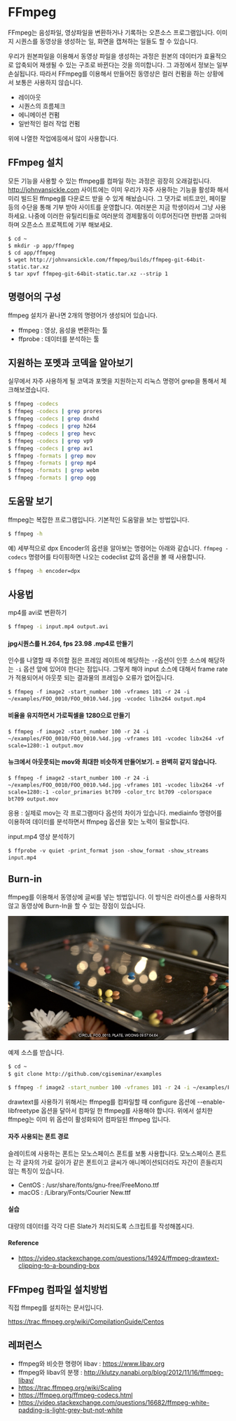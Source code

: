 # FFmpeg
FFmpeg는 음성파일, 영상파일을 변환하거나 기록하는 오픈소스 프로그램입니다.
이미지 시퀀스를 동영상을 생성하는 일, 화면을 캡쳐하는 일들도 할 수 있습니다.

우리가 원본파일을 이용해서 동영상 파일을 생성하는 과정은 원본의 데이터가 효율적으로 압축되어 재생될 수 있는 구조로 바뀐다는 것을 의미합니다. 그 과정에서 정보는 일부 손실됩니다.
따라서 FFmpeg를 이용해서 만들어진 동영상은 컬러 컨펌을 하는 상황에서 보통은 사용하지 않습니다.

- 레이아웃
- 시퀀스의 흐름체크
- 에니메이션 컨펌
- 일반적인 컬러 작업 컨펌

위에 나열한 작업에등에서 많이 사용합니다.

## FFmpeg 설치
모든 기능을 사용할 수 있는 ffmpeg를 컴파일 하는 과정은 굉장히 오래걸립니다.
http://johnvansickle.com 사이트에는 이미 우리가 자주 사용하는 기능을 활성화 해서
미리 빌드된 ffmpeg를 다운로드 받을 수 있게 해놨습니다.
그 댓가로 비트코인, 페이팔등의 수단을 통해 기부 받아 사이트를 운영합니다.
여러분은 지금 학생이라서 그냥 사용하세요. 나중에 이러한 유틸리티들로 여러분의 경제활동이 이루어진다면 한번쯤 고마워하며 오픈소스 프로젝트에 기부 해보세요.

```
$ cd ~
$ mkdir -p app/ffmpeg
$ cd app/ffmpeg
$ wget http://johnvansickle.com/ffmpeg/builds/ffmpeg-git-64bit-static.tar.xz
$ tar xpvf ffmpeg-git-64bit-static.tar.xz --strip 1
```

## 명령어의 구성
ffmpeg 설치가 끝나면 2개의 명령어가 생성되어 있습니다.

- ffmpeg : 영상, 음성을 변환하는 툴
- ffprobe : 데이터를 분석하는 툴

## 지원하는 포멧과 코덱을 알아보기
실무에서 자주 사용하게 될 코덱과 포멧을 지원하는지 리눅스 명령어 grep을 통해서 체크해보겠습니다.

```bash
$ ffmpeg -codecs
$ ffmpeg -codecs | grep prores
$ ffmpeg -codecs | grep dnxhd
$ ffmpeg -codecs | grep h264
$ ffmpeg -codecs | grep hevc
$ ffmpeg -codecs | grep vp9
$ ffmpeg -codecs | grep av1
$ ffmpeg -formats | grep mov
$ ffmpeg -formats | grep mp4
$ ffmpeg -formats | grep webm
$ ffmpeg -formats | grep ogg
```

## 도움말 보기
ffmpeg는 복잡한 프로그램입니다. 기본적인 도움말을 보는 방법입니다.

```bash
$ ffmpeg -h
```

예) 세부적으로 dpx Encoder의 옵션을 알아보는 명령어는 아래와 같습니다.
`ffmpeg -codecs` 명령어를 타이핑하면 나오는 codeclist 값의 옵션을 볼 때 사용합니다.

```bash
$ ffmpeg -h encoder=dpx
```

## 사용법
mp4를 avi로 변환하기

```bash
$ ffmpeg -i input.mp4 output.avi
```

#### jpg시퀀스를 H.264, fps 23.98 .mp4로 만들기
인수를 나열할 때 주의할 점은 프레임 레이트에 해당하는 `-r`옵션이 인풋 소스에 해당하는 `-i` 옵션 앞에 있어야 한다는 점입니다. 그렇게 해야 input 소스에 대해서 frame rate가 적용되어서 아웃풋 되는 결과물의 프레임수 오류가 없어집니다.
```
$ ffmpeg -f image2 -start_number 100 -vframes 101 -r 24 -i ~/examples/FOO_0010/FOO_0010.%4d.jpg -vcodec libx264 output.mp4
```

#### 비율을 유지하면서 가로픽셀을 1280으로 만들기

```
$ ffmpeg -f image2 -start_number 100 -r 24 -i ~/examples/FOO_0010/FOO_0010.%4d.jpg -vframes 101 -vcodec libx264 -vf scale=1280:-1 output.mov
```

#### 뉴크에서 아웃풋되는 mov와 최대한 비슷하게 만들어보기. = 완벽히 같지 않습니다.
```
$ ffmpeg -f image2 -start_number 100 -r 24 -i ~/examples/FOO_0010/FOO_0010.%4d.jpg -vframes 101 -vcodec libx264 -vf scale=1280:-1 -color_primaries bt709 -color_trc bt709 -colorspace bt709 output.mov
```

응용 : 실제로 mov는 각 프로그램마다 옵션의 차이가 있습니다. mediainfo 명령어를 이용하여 데이터를 분석하면서 ffmpeg 옵션을 찾는 노력이 필요합니다.


input.mp4 영상 분석하기
```
$ ffprobe -v quiet -print_format json -show_format -show_streams input.mp4
```


## Burn-in
ffmpeg를 이용해서 동영상에 글씨를 넣는 방법입니다. 이 방식은 라이센스를 사용하지 않고 동영상에 Burn-In을 할 수 있는 장점이 있습니다.

![ffmpeg_slate](../figures/ffmpeg_slate.png)

예제 소스를 받습니다.
```bash
$ cd ~
$ git clone http://github.com/cgiseminar/examples
```

```bash
$ ffmpeg -f image2 -start_number 100 -vframes 101 -r 24 -i ~/examples/FOO_0010/FOO_0010.%4d.jpg  -vcodec libx264 -vf "drawtext=fontfile=/usr/share/fonts/gnu-free/FreeMono.ttf: text='CIRCLE, FOO_0010, PLATE, WOONG\ ': timecode='09\:57\:00\:00': fontsize=30: r=23.976: x=(w-tw)/2: y=h-(2*lh): fontcolor=white: box=1: boxcolor=0x00000099" -y output.mov
```
drawtext를 사용하기 위해서는 ffmpeg를 컴파일할 때 configure 옵션에 --enable-libfreetype 옵션을 달아서 컴파일 한 ffmpeg를 사용해야 합니다. 위에서 설치한 ffmpeg는 이미 위 옵션이 활성화되어 컴파일된 ffmpeg 입니다.

#### 자주 사용되는 폰트 경로
슬레이트에 사용하는 폰트는 모노스페이스 폰트를 보통 사용합니다.
모노스페이스 폰트는 각 글자의 가로 길이가 같은 폰트이고 글씨가 애니메이션되더라도 자간이 흔들리지 않는 특징이 있습니다.

- CentOS : /usr/share/fonts/gnu-free/FreeMono.ttf
- macOS : /Library/Fonts/Courier New.ttf

#### 실습
대량의 데이터를 각각 다른 Slate가 처리되도록 스크립트를 작성해봅시다.

#### Reference
- https://video.stackexchange.com/questions/14924/ffmpeg-drawtext-clipping-to-a-bounding-box

## FFmpeg 컴파일 설치방법
직접 ffmpeg를 설치하는 문서입니다.

https://trac.ffmpeg.org/wiki/CompilationGuide/Centos


## 레퍼런스
- ffmpeg와 비슷한 명령어 libav : https://www.libav.org
- ffmpeg와 libav의 분쟁 : http://klutzy.nanabi.org/blog/2012/11/16/ffmpeg-libav/
- https://trac.ffmpeg.org/wiki/Scaling
- https://ffmpeg.org/ffmpeg-codecs.html
- https://video.stackexchange.com/questions/16682/ffmpeg-white-padding-is-light-grey-but-not-white